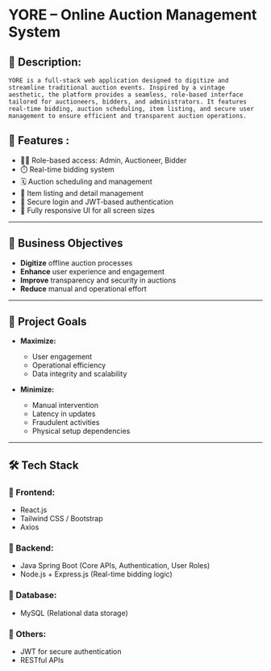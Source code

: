 # YORE – Online Auction Management System

## 📌 Description:

    YORE is a full-stack web application designed to digitize and streamline traditional auction events. Inspired by a vintage aesthetic, the platform provides a seamless, role-based interface tailored for auctioneers, bidders, and administrators. It features real-time bidding, auction scheduling, item listing, and secure user management to ensure efficient and transparent auction operations.

## 📌 Features :

- 🧑‍⚖️ Role-based access: Admin, Auctioneer, Bidder
- ⏱️ Real-time bidding system
- 🗓️ Auction scheduling and management
- 🧾 Item listing and detail management
- 🔐 Secure login and JWT-based authentication
- 📱 Fully responsive UI for all screen sizes

---

## 🎯 Business Objectives

- **Digitize** offline auction processes
- **Enhance** user experience and engagement
- **Improve** transparency and security in auctions
- **Reduce** manual and operational effort

---

## 🚀 Project Goals

- **Maximize:**  
  - User engagement  
  - Operational efficiency  
  - Data integrity and scalability  

- **Minimize:**  
  - Manual intervention  
  - Latency in updates  
  - Fraudulent activities  
  - Physical setup dependencies

---

## 🛠️ Tech Stack

### 🔹 Frontend:
- React.js
- Tailwind CSS / Bootstrap
- Axios

### 🔹 Backend:
- Java Spring Boot (Core APIs, Authentication, User Roles)
- Node.js + Express.js (Real-time bidding logic)

### 🔹 Database:
- MySQL (Relational data storage)

### 🔹 Others:
- JWT for secure authentication
- RESTful APIs


